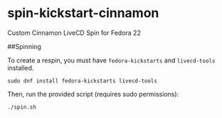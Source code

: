 spin-kickstart-cinnamon
=======================

Custom Cinnamon LiveCD Spin for Fedora 22

##Spinning

To create a respin, you must have `fedora-kickstarts` and `livecd-tools` installed.

    sudo dnf install fedora-kickstarts livecd-tools

Then, run the provided script (requires sudo permissions):

    ./spin.sh

